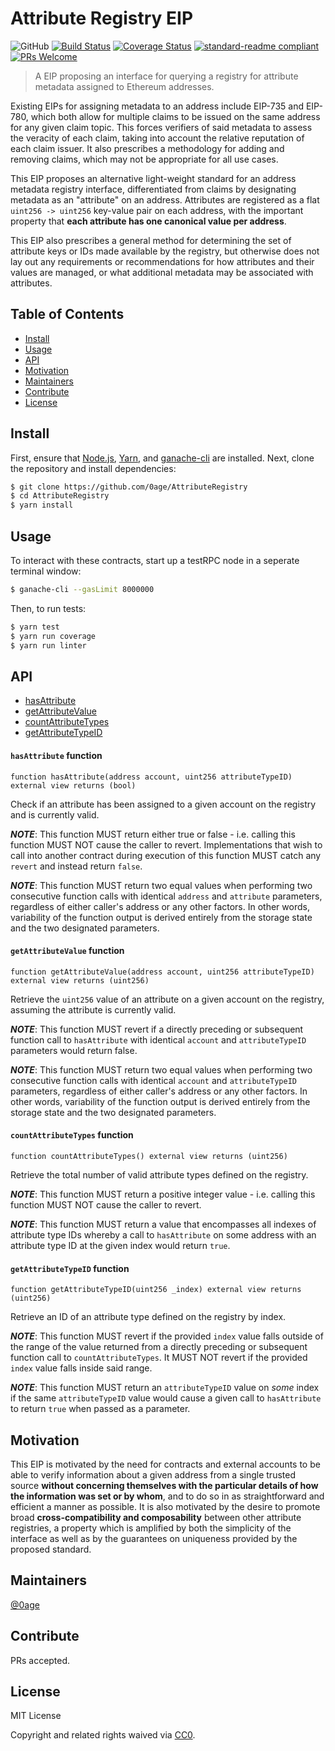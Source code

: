 # Attribute Registry EIP

![GitHub](https://img.shields.io/github/license/0age/AttributeRegistry.svg)
[![Build Status](https://travis-ci.com/0age/AttributeRegistry.svg?branch=master)](https://travis-ci.com/0age/AttributeRegistry)
[![Coverage Status](https://coveralls.io/repos/github/0age/AttributeRegistry/badge.svg?branch=master)](https://coveralls.io/github/0age/AttributeRegistry?branch=master)
[![standard-readme compliant](https://img.shields.io/badge/standard--readme-OK-green.svg)](https://github.com/RichardLitt/standard-readme)
[![PRs Welcome](https://img.shields.io/badge/PRs-welcome-brightgreen.svg)](http://makeapullrequest.com)

> A EIP proposing an interface for querying a registry for attribute metadata assigned to Ethereum addresses.

Existing EIPs for assigning metadata to an address include EIP-735 and EIP-780, which both allow for multiple claims to be issued on the same address for any given claim topic. This forces verifiers of said metadata to assess the veracity of each claim, taking into account the relative reputation of each claim issuer. It also prescribes a methodology for adding and removing claims, which may not be appropriate for all use cases.

This EIP proposes an alternative light-weight standard for an address metadata registry interface, differentiated from claims by designating metadata as an "attribute" on an address. Attributes are registered as a flat `uint256 -> uint256` key-value pair on each address, with the important property that **each attribute has one canonical value per address**.

This EIP also prescribes a general method for determining the set of attribute keys or IDs made available by the registry, but otherwise does not lay out any requirements or recommendations for how attributes and their values are managed, or what additional metadata may be associated with attributes.

## Table of Contents

- [Install](#install)
- [Usage](#usage)
- [API](#api)
- [Motivation](#motivation)
- [Maintainers](#maintainers)
- [Contribute](#contribute)
- [License](#license)


## Install
First, ensure that [Node.js](https://nodejs.org/en/download/current/), [Yarn](https://yarnpkg.com/en/docs/install), and [ganache-cli](https://github.com/trufflesuite/ganache-cli#installation) are installed. Next, clone the repository and install dependencies:

```sh
$ git clone https://github.com/0age/AttributeRegistry
$ cd AttributeRegistry
$ yarn install
```

## Usage
To interact with these contracts, start up a testRPC node in a seperate terminal window:
```sh
$ ganache-cli --gasLimit 8000000
```

Then, to run tests:
```sh
$ yarn test
$ yarn run coverage
$ yarn run linter
```

## API

* [hasAttribute](#hasattribute-function)
* [getAttributeValue](#getattributevalue-function)
* [countAttributeTypes](#countattributetypes-function)
* [getAttributeTypeID](#getattributetypeid-function)

#### `hasAttribute` function
```
function hasAttribute(address account, uint256 attributeTypeID) external view returns (bool)
```

Check if an attribute has been assigned to a given account on the registry and is currently valid.

_**NOTE**_: This function MUST return either true or false - i.e. calling this function MUST NOT cause the caller to revert. Implementations that wish to call into another contract during execution of this function MUST catch any `revert` and instead return `false`.

_**NOTE**_: This function MUST return two equal values when performing two consecutive function calls with identical `address` and `attribute` parameters, regardless of either caller's address or any other factors. In other words, variability of the function output is derived entirely from the storage state and the two designated parameters.

#### `getAttributeValue` function
```
function getAttributeValue(address account, uint256 attributeTypeID) external view returns (uint256)
```

Retrieve the `uint256` value of an attribute on a given account on the registry, assuming the attribute is currently valid.

_**NOTE**_: This function MUST revert if a directly preceding or subsequent function call to `hasAttribute` with identical `account` and `attributeTypeID` parameters would return false.

_**NOTE**_: This function MUST return two equal values when performing two consecutive function calls with identical `account` and `attributeTypeID` parameters, regardless of either caller's address or any other factors. In other words, variability of the function output is derived entirely from the storage state and the two designated parameters.

#### `countAttributeTypes` function
```
function countAttributeTypes() external view returns (uint256)
```

Retrieve the total number of valid attribute types defined on the registry.

_**NOTE**_: This function MUST return a positive integer value  - i.e. calling this function MUST NOT cause the caller to revert.

_**NOTE**_: This function MUST return a value that encompasses all indexes of attribute type IDs whereby a call to `hasAttribute` on some address with an attribute type ID at the given index would return `true`.

#### `getAttributeTypeID` function
```
function getAttributeTypeID(uint256 _index) external view returns (uint256)
```

Retrieve an ID of an attribute type defined on the registry by index.

_**NOTE**_: This function MUST revert if the provided `index` value falls outside of the range of the value returned from a directly preceding or subsequent function call to `countAttributeTypes`. It MUST NOT revert if the provided `index` value falls inside said range.

_**NOTE**_: This function MUST return an `attributeTypeID` value on *some* index if the same `attributeTypeID` value would cause a given call to `hasAttribute` to return `true` when passed as a parameter.

## Motivation
This EIP is motivated by the need for contracts and external accounts to be able to verify information about a given address from a single trusted source **without concerning themselves with the particular details of how the information was set or by whom**, and to do so in as straightforward and efficient a manner as possible. It is also motivated by the desire to promote broad **cross-compatibility and composability** between other attribute registries, a property which is amplified by both the simplicity of the interface as well as by the guarantees on uniqueness provided by the proposed standard.

## Maintainers

[@0age](https://github.com/0age)

## Contribute

PRs accepted.

## License

MIT License

Copyright and related rights waived via [CC0](https://creativecommons.org/publicdomain/zero/1.0/).
